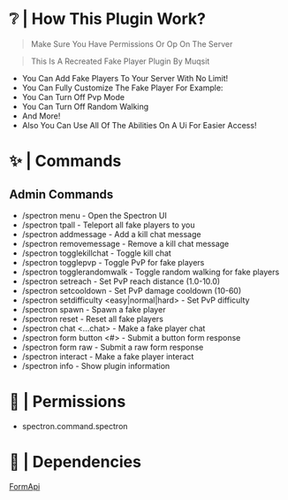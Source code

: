 # ❔ | How This Plugin Work?

> Make Sure You Have Permissions Or Op On The Server

> This Is A Recreated Fake Player Plugin By Muqsit

- You Can Add Fake Players To Your Server With No Limit!
- You Can Fully Customize The Fake Player For Example:
- You Can Turn Off Pvp Mode
- You Can Turn Off Random Walking
- And More!
- Also You Can Use All Of The Abilities On A Ui For Easier Access!

# ✨ | Commands 

## Admin Commands

- /spectron menu - Open the Spectron UI
- /spectron tpall - Teleport all fake players to you
- /spectron addmessage <message> - Add a kill chat message
- /spectron removemessage <message> - Remove a kill chat message
- /spectron togglekillchat - Toggle kill chat
- /spectron togglepvp - Toggle PvP for fake players
- /spectron togglerandomwalk - Toggle random walking for fake players
- /spectron setreach <distance> - Set PvP reach distance (1.0-10.0)
- /spectron setcooldown <ticks> - Set PvP damage cooldown (10-60)
- /spectron setdifficulty <easy|normal|hard> - Set PvP difficulty
- /spectron spawn <name> - Spawn a fake player
- /spectron reset - Reset all fake players
- /spectron <name> chat <...chat> - Make a fake player chat
- /spectron <name> form button <#> - Submit a button form response
- /spectron <name> form raw <responseJson> - Submit a raw form response
- /spectron <name> interact - Make a fake player interact
- /spectron info - Show plugin information

# 🧨 | Permissions

- spectron.command.spectron

# 🔑 | Dependencies

[FormApi](https://github.com/jojoe77777/FormAPI)

